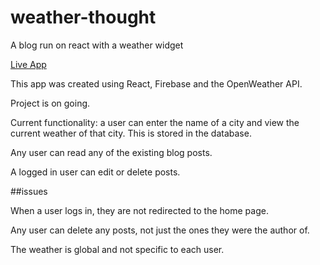 # weather-thought
A blog run on react with a weather widget

[Live App](https://tuglynn.github.io/weather-thought/)

This app was created using React, Firebase and the OpenWeather API.

Project is on going.

Current functionality: a user can enter the name of a city and view the current weather of that city. This is stored in the database.

Any user can read any of the existing blog posts.

A logged in user can edit or delete posts.

##issues

When a user logs in, they are not redirected to the home page.

Any user can delete any posts, not just the ones they were the author of.

The weather is global and not specific to each user.
